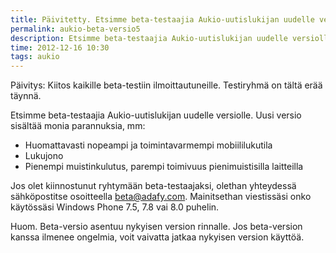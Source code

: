 ```yaml
---
title: Päivitetty. Etsimme beta-testaajia Aukio-uutislukijan uudelle versiolla
permalink: aukio-beta-versio5
description: Etsimme beta-testaajia Aukio-uutislukijan uudelle versiolla 5.0
time: 2012-12-16 10:30
tags: aukio
---
```


Päivitys: Kiitos kaikille beta-testiin ilmoittautuneille. Testiryhmä on tältä erää täynnä.

Etsimme beta-testaajia Aukio-uutislukijan uudelle versiolle. Uusi versio sisältää monia parannuksia, mm:

* Huomattavasti nopeampi ja toimintavarmempi mobiililukutila
* Lukujono
* Pienempi muistinkulutus, parempi toimivuus pienimuistisilla laitteilla

Jos olet kiinnostunut ryhtymään beta-testaajaksi, olethan yhteydessä sähköpostitse osoitteella [beta@adafy.com](mailto:beta@adafy.com?subject=Aukio-beta). Mainitsethan viestissäsi onko käytössäsi Windows Phone 7.5, 7.8 vai 8.0 puhelin.

Huom. Beta-versio asentuu nykyisen version rinnalle. Jos beta-version kanssa ilmenee ongelmia, voit vaivatta jatkaa nykyisen version käyttöä.